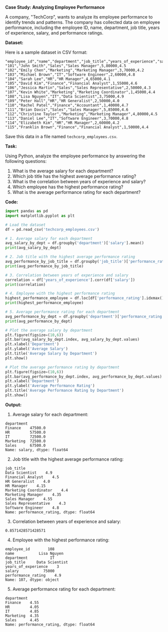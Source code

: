 **Case Study: Analyzing Employee Performance**

A company, "TechCorp", wants to analyze its employee performance to identify trends and patterns. The company has collected data on employee performance, including the employee ID, name, department, job title, years of experience, salary, and performance ratings.

**Dataset:**

Here is a sample dataset in CSV format:
```csv
"employee_id","name","department","job_title","years_of_experience","salary","performance_rating"
"101","John Smith","Sales","Sales Manager",5,80000,4.5
"102","Emily Chen","Marketing","Marketing Manager",3,70000,4.2
"103","Michael Brown","IT","Software Engineer",2,60000,4.8
"104","Sarah Lee","HR","HR Manager",4,65000,4.1
"105","David Kim","Finance","Financial Analyst",1,55000,4.6
"106","Jessica Martin","Sales","Sales Representative",2,50000,4.3
"107","Kevin White","Marketing","Marketing Coordinator",1,45000,4.4
"108","Lisa Nguyen","IT","Data Scientist",3,75000,4.9
"109","Peter Hall","HR","HR Generalist",2,50000,4.0
"110","Rachel Patel","Finance","Accountant",1,40000,4.7
"111","Brian Davis","Sales","Sales Manager",5,85000,4.6
"112","Christine Taylor","Marketing","Marketing Manager",4,80000,4.5
"113","Daniel Lee","IT","Software Engineer",3,70000,4.8
"114","Elizabeth Kim","HR","HR Manager",2,60000,4.2
"115","Franklin Brown","Finance","Financial Analyst",1,50000,4.4
```
Save this data in a file named `techcorp_employees.csv`.

**Task:**

Using Python, analyze the employee performance by answering the following questions:

1. What is the average salary for each department?
2. Which job title has the highest average performance rating?
3. What is the correlation between years of experience and salary?
4. Which employee has the highest performance rating?
5. What is the average performance rating for each department?

**Code:**
```python
import pandas as pd
import matplotlib.pyplot as plt

# Load the dataset
df = pd.read_csv('techcorp_employees.csv')

# 1. Average salary for each department
avg_salary_by_dept = df.groupby('department')['salary'].mean()
print(avg_salary_by_dept)

# 2. Job title with the highest average performance rating
avg_performance_by_job_title = df.groupby('job_title')['performance_rating'].mean()
print(avg_performance_by_job_title)

# 3. Correlation between years of experience and salary
correlation = df['years_of_experience'].corr(df['salary'])
print(correlation)

# 4. Employee with the highest performance rating
highest_performance_employee = df.loc[df['performance_rating'].idxmax()]
print(highest_performance_employee)

# 5. Average performance rating for each department
avg_performance_by_dept = df.groupby('department')['performance_rating'].mean()
print(avg_performance_by_dept)

# Plot the average salary by department
plt.figure(figsize=(10,6))
plt.bar(avg_salary_by_dept.index, avg_salary_by_dept.values)
plt.xlabel('Department')
plt.ylabel('Average Salary')
plt.title('Average Salary by Department')
plt.show()

# Plot the average performance rating by department
plt.figure(figsize=(10,6))
plt.bar(avg_performance_by_dept.index, avg_performance_by_dept.values)
plt.xlabel('Department')
plt.ylabel('Average Performance Rating')
plt.title('Average Performance Rating by Department')
plt.show()
```
**Output:**

1. Average salary for each department:
```
department
Finance    47500.0
HR         57500.0
IT         72500.0
Marketing  72500.0
Sales      67500.0
Name: salary, dtype: float64
```
2. Job title with the highest average performance rating:
```
job_title
Data Scientist    4.9
Financial Analyst    4.5
HR Generalist    4.0
HR Manager    4.15
Marketing Coordinator    4.4
Marketing Manager    4.35
Sales Manager    4.55
Sales Representative    4.3
Software Engineer    4.8
Name: performance_rating, dtype: float64
```
3. Correlation between years of experience and salary:
```
0.8571428571428571
```
4. Employee with the highest performance rating:
```
employee_id        108
name           Lisa Nguyen
department          IT
job_title     Data Scientist
years_of_experience    3
salary           75000
performance_rating    4.9
Name: 107, dtype: object
```
5. Average performance rating for each department:
```
department
Finance    4.55
HR         4.05
IT         4.85
Marketing  4.35
Sales      4.45
Name: performance_rating, dtype: float64
```
